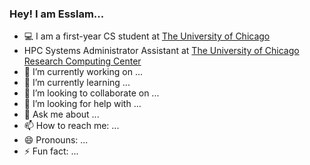 ### Hey! I am Esslam...


- 💻 I am a first-year CS student at [The University of Chicago](https://www.uchicago.edu) 
- HPC Systems Administrator Assistant at [The University of Chicago Research Computing Center](https://rcc.uchicago.edu)
- 🔭 I’m currently working on ...
- 🌱 I’m currently learning ...
- 👯 I’m looking to collaborate on ...
- 🤔 I’m looking for help with ...
- 💬 Ask me about ...
- 📫 How to reach me: ...
- 😄 Pronouns: ...
- ⚡ Fun fact: ...

